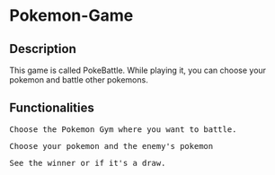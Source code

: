 # Pokemon-Game

## Description

This game is called PokeBattle. While playing it, you can choose your pokemon and battle other pokemons.

## Functionalities

<pre>Choose the Pokemon Gym where you want to battle.</pre>
<pre>Choose your pokemon and the enemy's pokemon</pre>
<pre>See the winner or if it's a draw. </pre>
